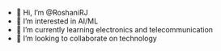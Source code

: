 - 👋 Hi, I’m @RoshaniRJ
- 👀 I’m interested in AI/ML
- 🌱 I’m currently learning electronics and telecommunication
- 💞️ I’m looking to collaborate on technology
  

<!---
RoshaniRJ/RoshaniRJ is a ✨ special ✨ repository because its `README.md` (this file) appears on your GitHub profile.
You can click the Preview link to take a look at your changes.
--->
